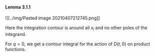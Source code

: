 #### Lemma 3.1.1

![[../img/Pasted image 20210407212745.png]]

Here the integration contour is around all $x_i$ and no other poles of the integrand. 

For $q=0$, we get a contour integral for the action of $D(t,0)$ on product functions.